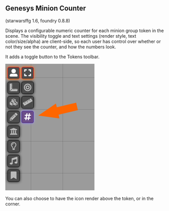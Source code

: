## Genesys Minion Counter

(starwarsffg 1.6, foundry 0.8.8)

Displays a configurable numeric counter for each minion group token in the scene. The visibility toggle and text settings (render style, text color/size/alpha) are client-side, so each user has control over whether or not they see the counter, and how the numbers look.

It adds a toggle button to the Tokens toolbar.

![img](https://raw.githubusercontent.com/halfwalk/genesys-minion-counter/master/images/toolbar.png)

You can also choose to have the icon render above the token, or in the corner.



